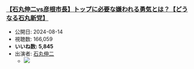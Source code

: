 ### [【石丸伸二vs彦根市長】トップに必要な嫌われる勇気とは？【どうなる石丸新党】](https://www.youtube.com/watch?v=1f0CqBbjfMU)
-   公開日: 2024-08-14
-   視聴数: 166,059
-   **いいね数: 5,845**
-   出演者: [石丸伸二](/rehacq_fan/people/石丸伸二 "wikilink")
    - [![](https://img.youtube.com/vi/1f0CqBbjfMU/hqdefault.jpg)](https://www.youtube.com/watch?v=1f0CqBbjfMU)
